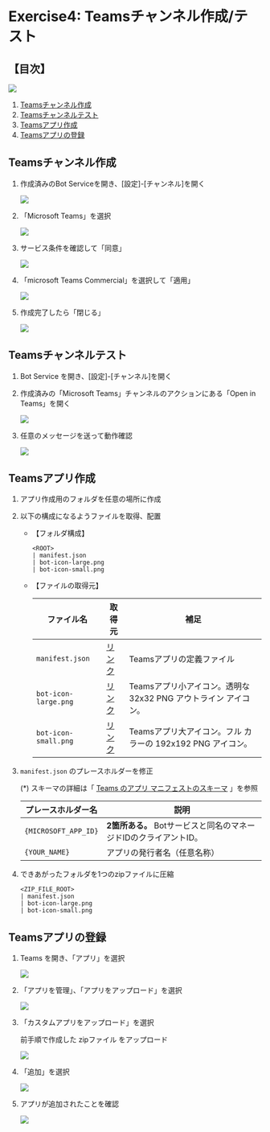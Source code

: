 # Exercise4: Teamsチャンネル作成/テスト

## 【目次】

![](images/e06-0000-teams.png)

1. [Teamsチャンネル作成](#teamsチャンネル作成)
1. [Teamsチャンネルテスト](#teamsチャンネルテスト)
1. [Teamsアプリ作成](#teamsアプリ作成)
1. [Teamsアプリの登録](#teamsアプリの登録)

## Teamsチャンネル作成

1. 作成済みのBot Serviceを開き、[設定]-[チャンネル]を開く

    ![](images/e06-0101-teams.png)

1. 「Microsoft Teams」を選択

    ![](images/e06-0102-teams.png)

1. サービス条件を確認して「同意」

    ![](images/e06-0103-teams.png)

1. 「microsoft Teams Commercial」を選択して「適用」

    ![](images/e06-0104-teams.png)

1. 作成完了したら「閉じる」

    ![](images/e06-0105-teams.png)


## Teamsチャンネルテスト

1. Bot Service を開き、[設定]-[チャンネル]を開く

1. 作成済みの「Microsoft Teams」チャンネルのアクションにある「Open in Teams」を開く

    ![](images/e06-0201-teams.png)

1. 任意のメッセージを送って動作確認

    ![](images/e06-0202-teams.png)


## Teamsアプリ作成

1. アプリ作成用のフォルダを任意の場所に作成

1. 以下の構成になるようファイルを取得、配置

    * 【フォルダ構成】

        ```
        <ROOT>
        | manifest.json
        | bot-icon-large.png
        | bot-icon-small.png
        ```

    * 【ファイルの取得元】

        | ファイル名 | 取得元 | 補足 |
        |---|---|---|
        | `manifest.json` | [リンク](https://raw.githubusercontent.com/akinaritsugo/handson-aoai-chatbot/main/recources/teams-app-pkg/manifest.json) | Teamsアプリの定義ファイル |
        | `bot-icon-large.png` | [リンク](https://raw.githubusercontent.com/akinaritsugo/handson-aoai-chatbot/main/recources/teams-app-pkg/bot-icon-large.png) | Teamsアプリ小アイコン。透明な 32x32 PNG アウトライン アイコン。 |
        | `bot-icon-small.png` | [リンク](https://raw.githubusercontent.com/akinaritsugo/handson-aoai-chatbot/main/recources/teams-app-pkg/bot-icon-small.png) | Teamsアプリ大アイコン。フル カラーの 192x192 PNG アイコン。 |

1. `manifest.json` のプレースホルダーを修正

    (*) スキーマの詳細は「 [Teams のアプリ マニフェストのスキーマ](https://learn.microsoft.com/microsoftteams/platform/resources/schema/manifest-schema) 」を参照

    | プレースホルダー名 | 説明 |
    |---|---|
    | `{MICROSOFT_APP_ID}` | **2箇所ある。** Botサービスと同名のマネージドIDのクライアントID。 |
    | `{YOUR_NAME}` | アプリの発行者名（任意名称） |

1. できあがったフォルダを1つのzipファイルに圧縮

    ```
    <ZIP_FILE_ROOT>
    | manifest.json
    | bot-icon-large.png
    | bot-icon-small.png
    ```

## Teamsアプリの登録

1. Teams を開き、「アプリ」を選択

    ![](images/e06-0301-teams.png)

1. 「アプリを管理」、「アプリをアップロード」を選択

    ![](images/e06-0302-teams.png)

1. 「カスタムアプリをアップロード」を選択

    前手順で作成した zipファイル をアップロード

    ![](images/e06-0303-teams.png)

1. 「追加」を選択

    ![](images/e06-0304-teams.png)

1. アプリが追加されたことを確認

    ![](images/e06-0305-teams.png)





